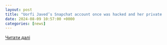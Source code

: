 ```yaml
---
layout: post
title: "Uorfi Javed’s Snapchat account once was hacked and her private pictures leaked online; Read on to know more!"
date: 2024-08-09 10:57:00 +0000
categories: [news]
---
```


[Читати далі](https://www.tellychakkar.com/tv/tv-news/uorfi-javeds-snapchat-account-once-was-hacked-and-her-private-pictures-leaked-online)
